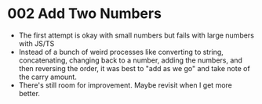 # 002 Add Two Numbers

-   The first attempt is okay with small numbers but fails with large numbers with JS/TS
-   Instead of a bunch of weird processes like converting to string, concatenating, changing back to a number, adding the numbers, and then reversing the order, it was best to "add as we go" and take note of the carry amount.
-   There's still room for improvement. Maybe revisit when I get more better.
